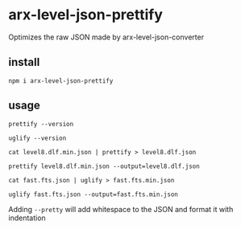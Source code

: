 # arx-level-json-prettify

Optimizes the raw JSON made by arx-level-json-converter

## install

`npm i arx-level-json-prettify`

## usage

`prettify --version`

`uglify --version`

`cat level8.dlf.min.json | prettify > level8.dlf.json`

`prettify level8.dlf.min.json --output=level8.dlf.json`

`cat fast.fts.json | uglify > fast.fts.min.json`

`uglify fast.fts.json --output=fast.fts.min.json`

Adding `--pretty` will add whitespace to the JSON and format it with indentation
